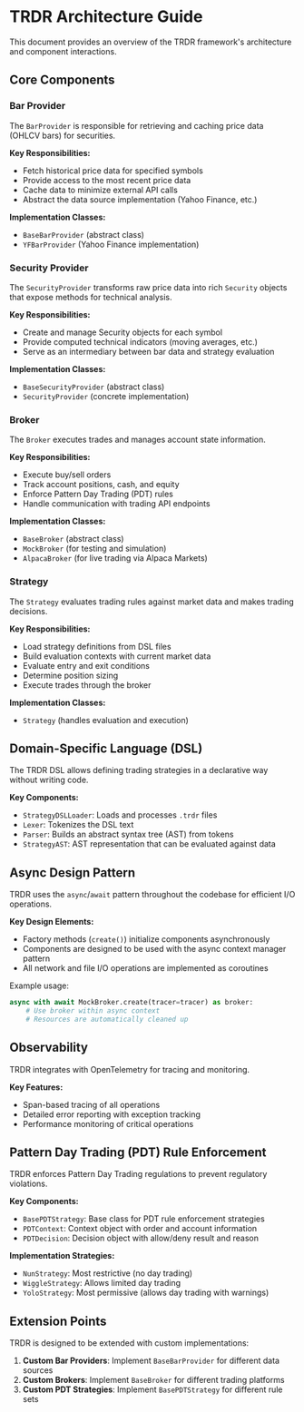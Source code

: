 # TRDR Architecture Guide

This document provides an overview of the TRDR framework's architecture and component interactions.

## Core Components

### Bar Provider

The `BarProvider` is responsible for retrieving and caching price data (OHLCV bars) for securities.

**Key Responsibilities:**
- Fetch historical price data for specified symbols
- Provide access to the most recent price data
- Cache data to minimize external API calls
- Abstract the data source implementation (Yahoo Finance, etc.)

**Implementation Classes:**
- `BaseBarProvider` (abstract class)
- `YFBarProvider` (Yahoo Finance implementation)

### Security Provider

The `SecurityProvider` transforms raw price data into rich `Security` objects that expose methods for technical analysis.

**Key Responsibilities:**
- Create and manage Security objects for each symbol
- Provide computed technical indicators (moving averages, etc.)
- Serve as an intermediary between bar data and strategy evaluation

**Implementation Classes:**
- `BaseSecurityProvider` (abstract class)
- `SecurityProvider` (concrete implementation)

### Broker

The `Broker` executes trades and manages account state information.

**Key Responsibilities:**
- Execute buy/sell orders
- Track account positions, cash, and equity
- Enforce Pattern Day Trading (PDT) rules
- Handle communication with trading API endpoints

**Implementation Classes:**
- `BaseBroker` (abstract class)
- `MockBroker` (for testing and simulation)
- `AlpacaBroker` (for live trading via Alpaca Markets)

### Strategy

The `Strategy` evaluates trading rules against market data and makes trading decisions.

**Key Responsibilities:**
- Load strategy definitions from DSL files
- Build evaluation contexts with current market data
- Evaluate entry and exit conditions
- Determine position sizing
- Execute trades through the broker

**Implementation Classes:**
- `Strategy` (handles evaluation and execution)

## Domain-Specific Language (DSL)

The TRDR DSL allows defining trading strategies in a declarative way without writing code.

**Key Components:**
- `StrategyDSLLoader`: Loads and processes `.trdr` files
- `Lexer`: Tokenizes the DSL text
- `Parser`: Builds an abstract syntax tree (AST) from tokens
- `StrategyAST`: AST representation that can be evaluated against data

## Async Design Pattern

TRDR uses the `async`/`await` pattern throughout the codebase for efficient I/O operations.

**Key Design Elements:**
- Factory methods (`create()`) initialize components asynchronously
- Components are designed to be used with the async context manager pattern
- All network and file I/O operations are implemented as coroutines

Example usage:
```python
async with await MockBroker.create(tracer=tracer) as broker:
    # Use broker within async context
    # Resources are automatically cleaned up
```

## Observability

TRDR integrates with OpenTelemetry for tracing and monitoring.

**Key Features:**
- Span-based tracing of all operations
- Detailed error reporting with exception tracking
- Performance monitoring of critical operations

## Pattern Day Trading (PDT) Rule Enforcement

TRDR enforces Pattern Day Trading regulations to prevent regulatory violations.

**Key Components:**
- `BasePDTStrategy`: Base class for PDT rule enforcement strategies
- `PDTContext`: Context object with order and account information
- `PDTDecision`: Decision object with allow/deny result and reason

**Implementation Strategies:**
- `NunStrategy`: Most restrictive (no day trading)
- `WiggleStrategy`: Allows limited day trading
- `YoloStrategy`: Most permissive (allows day trading with warnings)

## Extension Points

TRDR is designed to be extended with custom implementations:

1. **Custom Bar Providers**: Implement `BaseBarProvider` for different data sources
2. **Custom Brokers**: Implement `BaseBroker` for different trading platforms
3. **Custom PDT Strategies**: Implement `BasePDTStrategy` for different rule sets